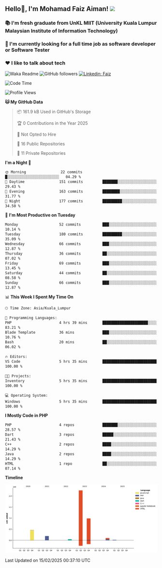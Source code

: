 <h2> Hello👋, I'm Mohamad Faiz Aiman! <img src="https://media.giphy.com/media/12oufCB0MyZ1Go/giphy.gif" width="50"></h2>

### 📚 I'm fresh graduate from UnKL MIIT (University Kuala Lumpur Malaysian Institute of Information Technology)
###  🔭 I'm currently looking for a full time job as software developer or Software Tester
###  ❤️ I like to talk about tech 


![Waka Readme](https://github.com/anmol098/anmol098/workflows/Waka%20Readme/badge.svg)
![GitHub followers](https://img.shields.io/github/followers/faizaiman?label=Follow&style=social)
[![Linkedin: Faiz](https://img.shields.io/badge/-Faiz-blue?style=flat-square&logo=Linkedin&logoColor=white&link=https://www.linkedin.com/in/mohamad-faiz-aiman-623747192/)](https://www.linkedin.com/in/mohamad-faiz-aiman-623747192/)

<!--START_SECTION:waka-->
![Code Time](http://img.shields.io/badge/Code%20Time-299%20hrs%2041%20mins-blue)

![Profile Views](http://img.shields.io/badge/Profile%20Views-2-blue)

**🐱 My GitHub Data** 

> 📦 161.9 kB Used in GitHub's Storage 
 > 
> 🏆 0 Contributions in the Year 2025
 > 
> 🚫 Not Opted to Hire
 > 
> 📜 16 Public Repositories 
 > 
> 🔑 11 Private Repositories 
 > 
**I'm a Night 🦉** 

```text
🌞 Morning                22 commits          █░░░░░░░░░░░░░░░░░░░░░░░░   04.29 % 
🌆 Daytime                151 commits         ███████░░░░░░░░░░░░░░░░░░   29.43 % 
🌃 Evening                163 commits         ████████░░░░░░░░░░░░░░░░░   31.77 % 
🌙 Night                  177 commits         █████████░░░░░░░░░░░░░░░░   34.50 % 
```
📅 **I'm Most Productive on Tuesday** 

```text
Monday                   52 commits          ███░░░░░░░░░░░░░░░░░░░░░░   10.14 % 
Tuesday                  180 commits         █████████░░░░░░░░░░░░░░░░   35.09 % 
Wednesday                66 commits          ███░░░░░░░░░░░░░░░░░░░░░░   12.87 % 
Thursday                 36 commits          ██░░░░░░░░░░░░░░░░░░░░░░░   07.02 % 
Friday                   69 commits          ███░░░░░░░░░░░░░░░░░░░░░░   13.45 % 
Saturday                 44 commits          ██░░░░░░░░░░░░░░░░░░░░░░░   08.58 % 
Sunday                   66 commits          ███░░░░░░░░░░░░░░░░░░░░░░   12.87 % 
```


📊 **This Week I Spent My Time On** 

```text
🕑︎ Time Zone: Asia/Kuala_Lumpur

💬 Programming Languages: 
PHP                      4 hrs 39 mins       █████████████████████░░░░   83.21 % 
Blade Template           36 mins             ███░░░░░░░░░░░░░░░░░░░░░░   10.76 % 
Bash                     20 mins             ██░░░░░░░░░░░░░░░░░░░░░░░   06.02 % 

🔥 Editors: 
VS Code                  5 hrs 35 mins       █████████████████████████   100.00 % 

🐱‍💻 Projects: 
Inventory                5 hrs 35 mins       █████████████████████████   100.00 % 

💻 Operating System: 
Windows                  5 hrs 35 mins       █████████████████████████   100.00 % 
```

**I Mostly Code in PHP** 

```text
PHP                      4 repos             ███████░░░░░░░░░░░░░░░░░░   28.57 % 
Dart                     3 repos             █████░░░░░░░░░░░░░░░░░░░░   21.43 % 
C++                      2 repos             ████░░░░░░░░░░░░░░░░░░░░░   14.29 % 
Java                     2 repos             ████░░░░░░░░░░░░░░░░░░░░░   14.29 % 
HTML                     1 repo              ██░░░░░░░░░░░░░░░░░░░░░░░   07.14 % 
```



**Timeline**

![Lines of Code chart](https://raw.githubusercontent.com/faizaiman/faizaiman/main/assets/bar_graph.png)


 Last Updated on 15/02/2025 00:37:10 UTC
<!--END_SECTION:waka-->
